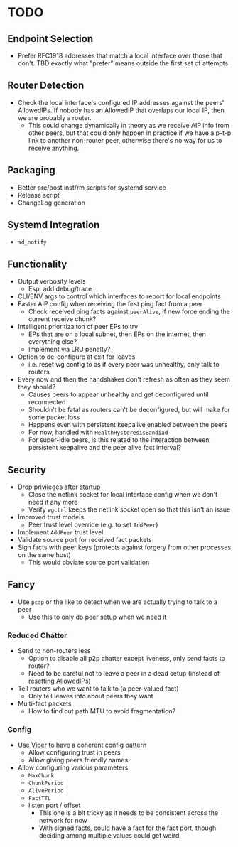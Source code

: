 # TODO

## Endpoint Selection

* Prefer RFC1918 addresses that match a local interface over those that
  don't. TBD exactly what "prefer" means outside the first set of attempts.

## Router Detection

* Check the local interface's configured IP addresses against the peers'
  AllowedIPs. If nobody has an AllowedIP that overlaps our local IP, then we
  are probably a router.
  * This could change dynamically in theory as we receive AIP info from other
    peers, but that could only happen in practice if we have a p-t-p link to
    another non-router peer, otherwise there's no way for us to receive anything.

## Packaging

* Better pre/post inst/rm scripts for systemd service
* Release script
* ChangeLog generation

## Systemd Integration

* `sd_notify`

## Functionality

* Output verbosity levels
  * Esp. add debug/trace
* CLI/ENV args to control which interfaces to report for local endpoints
* Faster AIP config when receiving the first ping fact from a peer
  * Check received ping facts against `peerAlive`, if new force ending the current receive chunk?
* Intelligent prioritizaiton of peer EPs to try
  * EPs that are on a local subnet, then EPs on the internet, then everything else?
  * Implement via LRU penalty?
* Option to de-configure at exit for leaves
  * i.e. reset wg config to as if every peer was unhealthy, only talk to routers
* Every now and then the handshakes don't refresh as often as they seem they should?
  * Causes peers to appear unhealthy and get deconfigured until reconnected
  * Shouldn't be fatal as routers can't be deconfigured, but will make for some packet loss
  * Happens even with persistent keepalive enabled between the peers
  * For now, handled with `HealthHysteresisBandiad`
  * For super-idle peers, is this related to the interaction between persistent keepalive
    and the peer alive fact interval?

## Security

* Drop privileges after startup
  * Close the netlink socket for local interface config when we don't need it any more
  * Verify `wgctrl` keeps the netlink socket open so that this isn't an issue
* Improved trust models
  * Peer trust level override (e.g. to set `AddPeer`)
* Implement `AddPeer` trust level
* Validate source port for received fact packets
* Sign facts with peer keys (protects against forgery from other processes on the same host)
  * This would obviate source port validation

## Fancy

* Use `pcap` or the like to detect when we are actually trying to talk to a peer
  * Use this to only do peer setup when we need it

### Reduced Chatter

* Send to non-routers less
  * Option to disable all p2p chatter except liveness, only send facts to router?
  * Need to be careful not to leave a peer in a dead setup (instead of resetting AllowedIPs)
* Tell routers who we want to talk to (a peer-valued fact)
  * Only tell leaves info about peers they want
* Multi-fact packets
  * How to find out path MTU to avoid fragmentation?

### Config

* Use [Viper](https://github.com/spf13/viper) to have a coherent config pattern
  * Allow configuring trust in peers
  * Allow giving peers friendly names
* Allow configuring various parameters
  * `MaxChunk`
  * `ChunkPeriod`
  * `AlivePeriod`
  * `FactTTL`
  * listen port / offset
    * This one is a bit tricky as it needs to be consistent across the network for now
    * With signed facts, could have a fact for the fact port,
      though deciding among multiple values could get weird
